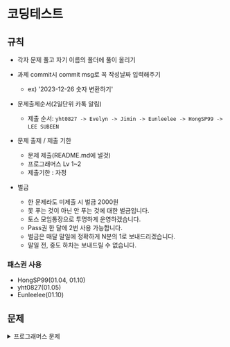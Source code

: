 # 코딩테스트

## 규칙

- 각자 문제 풀고 자기 이름의 폴더에 풀이 올리기
- 과제 commit시 commit msg로 꼭 작성날짜 입력해주기

  - ex) '2023-12-26 숫자 변환하기'

- 문제출제순서(2일단위 카톡 알림)
  - 제출 순서: `yht0827 -> Evelyn -> Jimin -> Eunleelee -> HongSP99 -> LEE SUBEEN`
  
- 문제 출제 / 제출 기한
  - 문제 제출(README.md에 낼것)
  - 프로그래머스 Lv 1~2
  - 제출기한 : 자정
- 벌금
  - 한 문제라도 미제출 시 벌금 2000원
  - 못 푸는 것이 아닌 안 푸는 것에 대한 벌금입니다.
  - 토스 모임통장으로 투명하게 운영하겠습니다.
  - Pass권 한 달에 2번 사용 가능합니다.
  - 벌금은 매달 말일에 정확하게 N분의 1로 보내드리겠습니다.
  - 말일 전, 중도 하차는 보내드릴 수 없습니다.

### 패스권 사용
- HongSP99(01.04, 01.10)
- yht0827(01.05)
- Eunleelee(01.10)

## 문제
<details>
<summary>프로그래머스 문제</summary>
  
## 12.28
- [숫자 변환하기](https://school.programmers.co.kr/learn/courses/30/lessons/154538) <img src="./img/yht0827.png" height = "30" width="30"> <img src="./img/Eunleelee.png" height = "30" width="30"> <img src="./img/EvelynKimm.png" height = "30" width="30"> <img src="./img/g2Min.png" height = "30" width="30"> <img src="./img/HongSp99.png" height = "30" width="30"> <img src="./img/zuzubibi.png" height = "30" width="30">
- [이모티콘 할인행사](https://school.programmers.co.kr/learn/courses/30/lessons/150368) <img src="./img/yht0827.png" height = "30" width="30"> <img src="./img/Eunleelee.png" height = "30" width="30"> <img src="./img/EvelynKimm.png" height = "30" width="30"> <img src="./img/g2Min.png" height = "30" width="30"> <img src="./img/HongSp99.png" height = "30" width="30"> <img src="./img/zuzubibi.png" height = "30" width="30">

## 12.29
- [석유 시추](https://school.programmers.co.kr/learn/courses/30/lessons/250136) <img src="./img/yht0827.png" height = "30" width="30"> <img src="./img/Eunleelee.png" height = "30" width="30"> <img src="./img/EvelynKimm.png" height = "30" width="30"> <img src="./img/g2Min.png" height = "30" width="30"> <img src="./img/HongSp99.png" height = "30" width="30"> <img src="./img/zuzubibi.png" height = "30" width="30">
- [공원 산책](https://school.programmers.co.kr/learn/courses/30/lessons/172928) <img src="./img/yht0827.png" height = "30" width="30"> <img src="./img/Eunleelee.png" height = "30" width="30"> <img src="./img/EvelynKimm.png" height = "30" width="30"> <img src="./img/g2Min.png" height = "30" width="30"> <img src="./img/HongSp99.png" height = "30" width="30"> <img src="./img/zuzubibi.png" height = "30" width="30">

## 12.30
- [구멍 보트](https://school.programmers.co.kr/learn/courses/30/lessons/42885) <img src="./img/yht0827.png" height = "30" width="30"><img src="./img/zuzubibi.png" height = "30" width="30"><img src="./img/EvelynKimm.png" height = "30" width="30"> <img src="./img/g2Min.png" height = "30" width="30"> <img src="./img/HongSp99.png" height = "30" width="30"> <img src="./img/Eunleelee.png" height = "30" width="30">
- [두 큐 합 같게 만들기](https://school.programmers.co.kr/learn/courses/30/lessons/118667) <img src="./img/yht0827.png" height = "30" width="30"><img src="./img/zuzubibi.png" height = "30" width="30"><img src="./img/EvelynKimm.png" height = "30" width="30"> <img src="./img/g2Min.png" height = "30" width="30"> <img src="./img/HongSp99.png" height = "30" width="30"> <img src="./img/Eunleelee.png" height = "30" width="30">

## 12.31
- [호텔 대실](https://school.programmers.co.kr/learn/courses/30/lessons/155651) <img src="./img/g2Min.png" height = "30" width="30"><img src="./img/Eunleelee.png" height = "30" width="30"><img src="./img/EvelynKimm.png" height = "30" width="30"><img src="./img/zuzubibi.png" height = "30" width="30"> <img src="./img/yht0827.png" height = "30" width="30"> <img src="./img/HongSp99.png" height = "30" width="30">
- [성격 유형 검사하기](https://school.programmers.co.kr/learn/courses/30/lessons/118666) <img src="./img/g2Min.png" height = "30" width="30"><img src="./img/Eunleelee.png" height = "30" width="30"><img src="./img/EvelynKimm.png" height = "30" width="30"><img src="./img/zuzubibi.png" height = "30" width="30"> <img src="./img/yht0827.png" height = "30" width="30"> <img src="./img/HongSp99.png" height = "30" width="30">

## 1.1
- [둘만의 암호](https://school.programmers.co.kr/learn/courses/30/lessons/155652) <img src="./img/Eunleelee.png" height = "30" width="30"> <img src="./img/EvelynKimm.png" height = "30" width="30"> <img src="./img/g2Min.png" height = "30" width="30"> <img src="./img/yht0827.png" height = "30" width="30"><img src="./img/zuzubibi.png" height = "30" width="30">
- [무인도 여행](https://school.programmers.co.kr/learn/courses/30/lessons/154540) <img src="./img/Eunleelee.png" height = "30" width="30"> <img src="./img/EvelynKimm.png" height = "30" width="30"> <img src="./img/g2Min.png" height = "30" width="30"> <img src="./img/yht0827.png" height = "30" width="30"><img src="./img/zuzubibi.png" height = "30" width="30">

## 1.2
- [신규 아이디 추천](https://school.programmers.co.kr/learn/courses/30/lessons/72410) <img src="./img/EvelynKimm.png" height = "30" width="30"> <img src="./img/Eunleelee.png" height = "30" width="30"><img src="./img/zuzubibi.png" height = "30" width="30"> <img src="./img/yht0827.png" height = "30" width="30"> <img src="./img/g2Min.png" height = "30" width="30"> <img src="./img/HongSp99.png" height = "30" width="30">

- [키패드 누르기](https://school.programmers.co.kr/learn/courses/30/lessons/67256) <img src="./img/EvelynKimm.png" height = "30" width="30"> <img src="./img/Eunleelee.png" height = "30" width="30"><img src="./img/zuzubibi.png" height = "30" width="30"> <img src="./img/yht0827.png" height = "30" width="30"> <img src="./img/g2Min.png" height = "30" width="30"> <img src="./img/HongSp99.png" height = "30" width="30">


## 1.3

- [대충 만든 자판](https://school.programmers.co.kr/learn/courses/30/lessons/160586) <img src="./img/Eunleelee.png" height = "30" width="30"> <img src="./img/EvelynKimm.png" height = "30" width="30"> <img src="./img/g2Min.png" height = "30" width="30"><img src="./img/zuzubibi.png" height = "30" width="30"> <img src="./img/yht0827.png" height = "30" width="30"> <img src="./img/HongSp99.png" height = "30" width="30">
- [뒤에 있는 큰 수 찾기](https://school.programmers.co.kr/learn/courses/30/lessons/154539) <img src="./img/Eunleelee.png" height = "30" width="30"> <img src="./img/EvelynKimm.png" height = "30" width="30"> <img src="./img/g2Min.png" height = "30" width="30"><img src="./img/zuzubibi.png" height = "30" width="30"> <img src="./img/yht0827.png" height = "30" width="30"> <img src="./img/HongSp99.png" height = "30" width="30">

## 1.4
- [연속 부분 수열 합의 개수](https://school.programmers.co.kr/learn/courses/30/lessons/131701)<img src="./img/zuzubibi.png" height = "30" width="30"> <img src="./img/Eunleelee.png" height = "30" width="30"> <img src="./img/yht0827.png" height = "30" width="30"> <img src="./img/g2Min.png" height = "30" width="30"> <img src="./img/EvelynKimm.png" height = "30" width="30">
- [개인정보 수집 유효기간](https://school.programmers.co.kr/learn/courses/30/lessons/150370)<img src="./img/zuzubibi.png" height = "30" width="30"> <img src="./img/Eunleelee.png" height = "30" width="30"> <img src="./img/yht0827.png" height = "30" width="30"> <img src="./img/g2Min.png" height = "30" width="30"> <img src="./img/EvelynKimm.png" height = "30" width="30">

## 1.5
- [아날로그 시계](https://school.programmers.co.kr/learn/courses/30/lessons/250135) <img src="./img/EvelynKimm.png" height = "30" width="30"> <img src="./img/Eunleelee.png" height = "30" width="30"><img src="./img/zuzubibi.png" height = "30" width="30"> <img src="./img/g2Min.png" height = "30" width="30"> <img src="./img/HongSp99.png" height = "30" width="30">
- [숫자 문자열과 영단어](https://school.programmers.co.kr/learn/courses/30/lessons/81301) <img src="./img/EvelynKimm.png" height = "30" width="30"> <img src="./img/Eunleelee.png" height = "30" width="30"><img src="./img/zuzubibi.png" height = "30" width="30"> <img src="./img/g2Min.png" height = "30" width="30"> <img src="./img/HongSp99.png" height = "30" width="30">

## 1.6
- [크레인 인형뽑기 게임](https://school.programmers.co.kr/learn/courses/30/lessons/64061) <img src="./img/Eunleelee.png" height = "30" width="30"><img src="./img/EvelynKimm.png" height = "30" width="30"><img src="./img/zuzubibi.png" height = "30" width="30"> <img src="./img/yht0827.png" height = "30" width="30"> <img src="./img/g2Min.png" height = "30" width="30"><img src="./img/HongSp99.png" height = "30" width="30">
- [택배 배달과 수거하기](https://school.programmers.co.kr/learn/courses/30/lessons/150369) <img src="./img/Eunleelee.png" height = "30" width="30"><img src="./img/EvelynKimm.png" height = "30" width="30"><img src="./img/zuzubibi.png" height = "30" width="30"> <img src="./img/yht0827.png" height = "30" width="30"> <img src="./img/g2Min.png" height = "30" width="30"><img src="./img/HongSp99.png" height = "30" width="30">

## 1.7
- [가장 많이 받은 선물](https://school.programmers.co.kr/learn/courses/30/lessons/258712) <img src="./img/Eunleelee.png" height = "30" width="30"> <img src="./img/yht0827.png" height = "30" width="30"> <img src="./img/EvelynKimm.png" height = "30" width="30"> <img src="./img/g2Min.png" height = "30" width="30"><img src="./img/zuzubibi.png" height = "30" width="30">
- [시소 짝꿍](https://school.programmers.co.kr/learn/courses/30/lessons/152996) <img src="./img/Eunleelee.png" height = "30" width="30"> <img src="./img/yht0827.png" height = "30" width="30"> <img src="./img/EvelynKimm.png" height = "30" width="30"> <img src="./img/g2Min.png" height = "30" width="30"><img src="./img/zuzubibi.png" height = "30" width="30">

## 1.8
- [k진수에서 소수 개수 구하기](https://school.programmers.co.kr/learn/courses/30/lessons/92335) <img src="./img/yht0827.png" height = "30" width="30"><img src="./img/EvelynKimm.png" height = "30" width="30"><img src="./img/Eunleelee.png" height = "30" width="30"><img src="./img/HongSp99.png" height = "30" width="30"><img src="./img/zuzubibi.png" height = "30" width="30"> <img src="./img/g2Min.png" height = "30" width="30">
- [신고 결과 받기](https://school.programmers.co.kr/learn/courses/30/lessons/92334) <img src="./img/yht0827.png" height = "30" width="30"><img src="./img/EvelynKimm.png" height = "30" width="30"><img src="./img/Eunleelee.png" height = "30" width="30"><img src="./img/HongSp99.png" height = "30" width="30"><img src="./img/zuzubibi.png" height = "30" width="30"> <img src="./img/g2Min.png" height = "30" width="30">

## 1.9
- [내적](https://school.programmers.co.kr/learn/courses/30/lessons/70128) <img src="./img/EvelynKimm.png" height = "30" width="30"><img src="./img/HongSp99.png" height = "30" width="30"> <img src="./img/yht0827.png" height = "30" width="30"><img src="./img/zuzubibi.png" height = "30" width="30"><img src="./img/Eunleelee.png" height = "30" width="30"> <img src="./img/g2Min.png" height = "30" width="30">
- [이진 변환 반복하기](https://school.programmers.co.kr/learn/courses/30/lessons/70129) <img src="./img/EvelynKimm.png" height = "30" width="30"><img src="./img/HongSp99.png" height = "30" width="30"> <img src="./img/yht0827.png" height = "30" width="30"><img src="./img/zuzubibi.png" height = "30" width="30"><img src="./img/Eunleelee.png" height = "30" width="30"><img src="./img/g2Min.png" height = "30" width="30">

## 1.10
- [방문 길이](https://school.programmers.co.kr/learn/courses/30/lessons/49994) <img src="./img/EvelynKimm.png" height = "30" width="30"><img src="./img/zuzubibi.png" height = "30" width="30"> <img src="./img/g2Min.png" height = "30" width="30"> <img src="./img/yht0827.png" height = "30" width="30">
- [괄호 변환](https://school.programmers.co.kr/learn/courses/30/lessons/60058) <img src="./img/EvelynKimm.png" height = "30" width="30"><img src="./img/zuzubibi.png" height = "30" width="30"> <img src="./img/g2Min.png" height = "30" width="30"> <img src="./img/yht0827.png" height = "30" width="30">

## 1.11
- [튜플](https://school.programmers.co.kr/learn/courses/30/lessons/64065) <img src="./img/yht0827.png" height = "30" width="30"><img src="./img/Eunleelee.png" height = "30" width="30"><img src="./img/zuzubibi.png" height = "30" width="30"><img src="./img/EvelynKimm.png" height = "30" width="30"><img src="./img/HongSp99.png" height = "30" width="30"> <img src="./img/g2Min.png" height = "30" width="30">
- [주차 요금 계산](https://school.programmers.co.kr/learn/courses/30/lessons/92341) <img src="./img/yht0827.png" height = "30" width="30"><img src="./img/Eunleelee.png" height = "30" width="30"><img src="./img/zuzubibi.png" height = "30" width="30"><img src="./img/EvelynKimm.png" height = "30" width="30"><img src="./img/HongSp99.png" height = "30" width="30"> <img src="./img/g2Min.png" height = "30" width="30">

## 1.12
- [완주하지 못한 선수](https://school.programmers.co.kr/learn/courses/30/lessons/42576) <img src="./img/yht0827.png" height = "30" width="30">
- [로또의 최고 순위와 최저 순위](https://school.programmers.co.kr/learn/courses/30/lessons/77484) <img src="./img/yht0827.png" height = "30" width="30">

</details>
